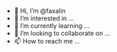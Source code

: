 - 👋 Hi, I’m @faxalin
- 👀 I’m interested in ...
- 🌱 I’m currently learning ...
- 💞️ I’m looking to collaborate on ...
- 📫 How to reach me ...

<!---
faxalin/faxalin is a ✨ special ✨ repository because its `README.md` (this file) appears on your GitHub profile.
You can click the Preview link to take a look at your changes.
--->
